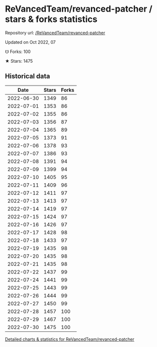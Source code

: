 # ReVancedTeam/revanced-patcher / stars & forks statistics

Repository url: [/ReVancedTeam/revanced-patcher](https://github.com/ReVancedTeam/revanced-patcher)

Updated on Oct 2022, 07

☋ Forks: 100

★ Stars: 1475

## Historical data
| Date | Stars | Forks |
|------|-------|-------|
| 2022-06-30 | 1349 | 86 | 
| 2022-07-01 | 1353 | 86 | 
| 2022-07-02 | 1355 | 86 | 
| 2022-07-03 | 1356 | 87 | 
| 2022-07-04 | 1365 | 89 | 
| 2022-07-05 | 1373 | 91 | 
| 2022-07-06 | 1378 | 93 | 
| 2022-07-07 | 1386 | 93 | 
| 2022-07-08 | 1391 | 94 | 
| 2022-07-09 | 1399 | 94 | 
| 2022-07-10 | 1405 | 95 | 
| 2022-07-11 | 1409 | 96 | 
| 2022-07-12 | 1411 | 97 | 
| 2022-07-13 | 1413 | 97 | 
| 2022-07-14 | 1419 | 97 | 
| 2022-07-15 | 1424 | 97 | 
| 2022-07-16 | 1426 | 97 | 
| 2022-07-17 | 1428 | 98 | 
| 2022-07-18 | 1433 | 97 | 
| 2022-07-19 | 1435 | 98 | 
| 2022-07-20 | 1435 | 98 | 
| 2022-07-21 | 1435 | 98 | 
| 2022-07-22 | 1437 | 99 | 
| 2022-07-24 | 1441 | 99 | 
| 2022-07-25 | 1443 | 99 | 
| 2022-07-26 | 1444 | 99 | 
| 2022-07-27 | 1450 | 99 | 
| 2022-07-28 | 1457 | 100 | 
| 2022-07-29 | 1467 | 100 | 
| 2022-07-30 | 1475 | 100 | 


[Detailed charts & statistics for ReVancedTeam/revanced-patcher](https://reviewgithub.com/rep/ReVancedTeam/revanced-patcher)
